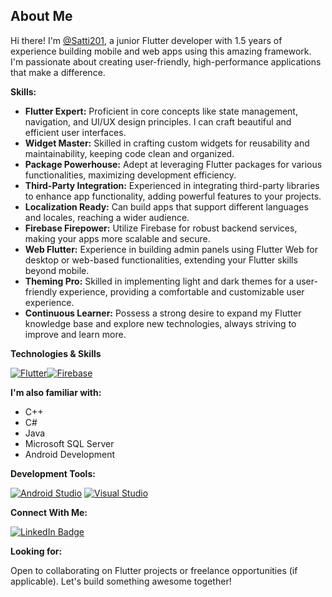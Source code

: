 ## About Me

 Hi there! I'm [@Satti201](https://github.com/Satti201), a junior Flutter developer with 1.5 years of experience building mobile and web apps using this amazing framework. I'm passionate about creating user-friendly, high-performance applications that make a difference.

**Skills:**

* **Flutter Expert:** Proficient in core concepts like state management, navigation, and UI/UX design principles. I can craft beautiful and efficient user interfaces.
* **Widget Master:** Skilled in crafting custom widgets for reusability and maintainability, keeping code clean and organized.
* **Package Powerhouse:** Adept at leveraging Flutter packages for various functionalities, maximizing development efficiency.
* **Third-Party Integration:** Experienced in integrating third-party libraries to enhance app functionality, adding powerful features to your projects.
* **Localization Ready:** Can build apps that support different languages and locales, reaching a wider audience.
* **Firebase Firepower:** Utilize Firebase for robust backend services, making your apps more scalable and secure.
* **Web Flutter:** Experience in building admin panels using Flutter Web for desktop or web-based functionalities, extending your Flutter skills beyond mobile.
* **Theming Pro:** Skilled in implementing light and dark themes for a user-friendly experience, providing a comfortable and customizable user experience.
* **Continuous Learner:** Possess a strong desire to expand my Flutter knowledge base and explore new technologies, always striving to improve and learn more.

**Technologies & Skills**

[![Flutter](https://img.shields.io/badge/Flutter-%2302569B.svg?style=for-the-badge&logo=Flutter&logoColor=white)](https://flutter.dev/)[![Firebase](https://img.shields.io/badge/Firebase-%29C62821.svg?style=for-the-badge&logo=Firebase&logoColor=white)](https://firebase.google.com/)


**I'm also familiar with:**

* C++
* C#
* Java
* Microsoft SQL Server
* Android Development

**Development Tools:**

[![Android Studio](https://img.shields.io/badge/Android%20Studio-3DDC84.svg?style=for-the-badge&logo=android-studio&logoColor=white)](https://developer.android.com/studio)
[![Visual Studio](https://img.shields.io/badge/Visual%20Studio-5C2D91.svg?style=for-the-badge&logo=visual-studio&logoColor=white)](https://code.visualstudio.com/)

**Connect With Me:**

<a href="https://www.linkedin.com/in/muhammad-mansoor-satti-316769233/"><img src="https://img.shields.io/badge/LinkedIn-blue?style=for-the-badge&logo=linkedin&logoColor=white" alt="LinkedIn Badge"/></a>

**Looking for:**

Open to collaborating on Flutter projects or freelance opportunities (if applicable). Let's build something awesome together!
